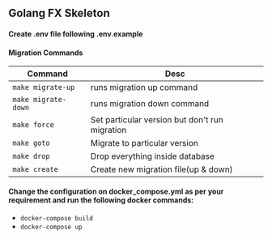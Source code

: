 ## Golang FX Skeleton


#### Create .env file following .env.example

#### Migration Commands

| Command            | Desc                                           |
| -------------- | ---------------------------------------------- |
| `make migrate-up`   | runs migration up command                      |
| `make migrate-down` | runs migration down command                    |
| `make force`        | Set particular version but don't run migration |
| `make goto`         | Migrate to particular version                  |
| `make drop`         | Drop everything inside database                |
| `make create`       | Create new migration file(up & down)           |

#### Change the configuration on docker_compose.yml as per your requirement and run the following docker commands:

- `docker-compose build` 
- `docker-compose up` 

